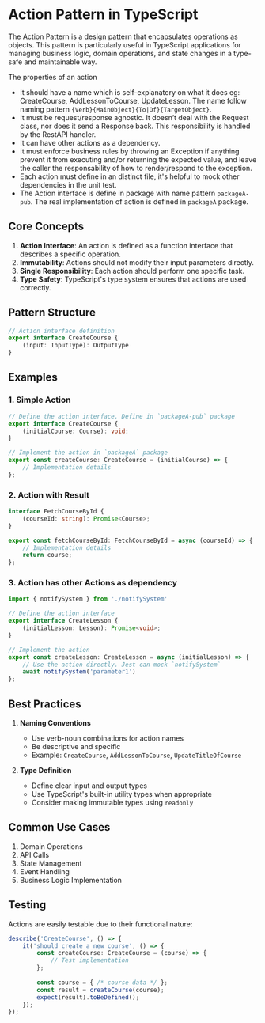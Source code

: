 # Action Pattern in TypeScript

The Action Pattern is a design pattern that encapsulates operations as objects. This pattern is particularly useful in TypeScript applications for managing business logic, domain operations, and state changes in a type-safe and maintainable way.

The properties of an action 
- It should have a name which is self-explanatory on what it does eg: CreateCourse, AddLessonToCourse, UpdateLesson. The name follow naming pattern `{Verb}{MainObject}{To|Of}{TargetObject}`.
- It must be request/response agnostic. It doesn’t deal with the Request class, nor does it send a Response back. This responsibility is handled by the RestAPI handler.
- It can have other actions as a dependency.
- It must enforce business rules by throwing an Exception if anything prevent it from executing and/or returning the expected value, and leave the caller the responsability of how to render/respond to the exception.
- Each action must define in an distinct file, it's helpful to mock other dependencies in the unit test.
- The Action interface is define in package with name pattern `packageA-pub`. The real implementation of action is defined in `packageA` package.

## Core Concepts

1. **Action Interface**: An action is defined as a function interface that describes a specific operation.
2. **Immutability**: Actions should not modify their input parameters directly.
3. **Single Responsibility**: Each action should perform one specific task.
4. **Type Safety**: TypeScript's type system ensures that actions are used correctly.

## Pattern Structure

```typescript
// Action interface definition
export interface CreateCourse {
    (input: InputType): OutputType
}

```

## Examples

### 1. Simple Action

```typescript
// Define the action interface. Define in `packageA-pub` package
export interface CreateCourse {
    (initialCourse: Course): void;
}

// Implement the action in `packageA` package
export const createCourse: CreateCourse = (initialCourse) => {
    // Implementation details
};
```

### 2. Action with Result

```typescript
interface FetchCourseById {
    (courseId: string): Promise<Course>;
}

export const fetchCourseById: FetchCourseById = async (courseId) => {
    // Implementation details
    return course;
};
```

### 3. Action has other Actions as dependency


```typescript
import { notifySystem } from './notifySystem'

// Define the action interface
export interface CreateLesson {
    (initialLesson: Lesson): Promise<void>;
}

// Implement the action
export const createLesson: CreateLesson = async (initialLesson) => {
    // Use the action directly. Jest can mock `notifySystem`
    await notifySystem('parameter1')
};
```


## Best Practices

1. **Naming Conventions**
   - Use verb-noun combinations for action names
   - Be descriptive and specific
   - Example: `CreateCourse`, `AddLessonToCourse`, `UpdateTitleOfCourse`

2. **Type Definition**
   - Define clear input and output types
   - Use TypeScript's built-in utility types when appropriate
   - Consider making immutable types using `readonly`

## Common Use Cases

1. Domain Operations
2. API Calls
3. State Management
4. Event Handling
5. Business Logic Implementation

## Testing

Actions are easily testable due to their functional nature:

```typescript
describe('CreateCourse', () => {
    it('should create a new course', () => {
        const createCourse: CreateCourse = (course) => {
            // Test implementation
        };
        
        const course = { /* course data */ };
        const result = createCourse(course);
        expect(result).toBeDefined();
    });
});
```

